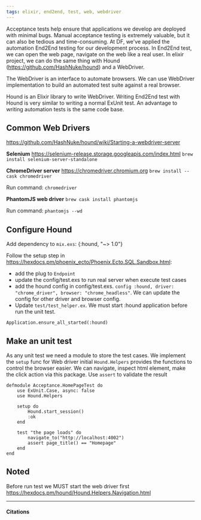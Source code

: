 ```yaml
---
tags: elixir, end2end, test, web, webdriver
---
```


Acceptance tests help ensure that applications we develop are deployed with minimal bugs. Manual acceptance testing is extremely valuable, but it can also be tedious and time-consuming. At DF, we've applied the automation End2End testing for our development process. In End2End test, we can open the web page, navigate on the web like a real user.
In elixir project, we can do the same thing with Hound (https://github.com/HashNuke/hound) and a WebDriver.

The WebDriver is an interface to automate browsers. We can use WebDriver implementation to build an automated test suite against a real browser.

Hound is an Elixir library to write WebDriver. Writing End2End test with Hound is very similar to writing a normal ExUnit test. An advantage to writing automation tests is the same code base.

## Common Web Drivers
https://github.com/HashNuke/hound/wiki/Starting-a-webdriver-server

**Selenium**
https://selenium-release.storage.googleapis.com/index.html
`brew install selenium-server-standalone`

**ChromeDriver server**
https://chromedriver.chromium.org
`brew install --cask chromedriver`

Run command:
`chromedriver`

**PhantomJS web driver**
`brew cask install phantomjs`

Run command:
`phantomjs --wd`

## Configure Hound
Add dependency to `mix.exs`:
{:hound, "~> 1.0"}

Follow the setup step in https://hexdocs.pm/phoenix_ecto/Phoenix.Ecto.SQL.Sandbox.html:
- add the plug to `Endpoint`
- update the config/test.exs to run real server when execute test cases
- add the hound config in config/test.exs. `config :hound, driver: "chrome_driver", browser: "chrome_headless"`. We can update the config for other driver and browser config.
- Update `test/test_helper.ex`. We must start :hound application before run the unit test. 
```
Application.ensure_all_started(:hound)
```

## Make an unit test
As any unit test we need a module to store the test cases.
We implement the `setup` func for Web driver initial
`Hound.Helpers` provides the functions to control the browser easier. We can navigate, inspect html element, make the click action via this package.
Use `assert` to validate the result

```
defmodule Acceptance.HomePageTest do
    use ExUnit.Case, async: false
    use Hound.Helpers
    
    setup do
        Hound.start_session()
        :ok
    end
    
    test "the page loads" do
        navigate_to("http://localhost:4002")
        assert page_title() == "Homepage"
    end
end
```

## Noted
Before run test we MUST start the web driver first
https://hexdocs.pm/hound/Hound.Helpers.Navigation.html

---
#### Citations